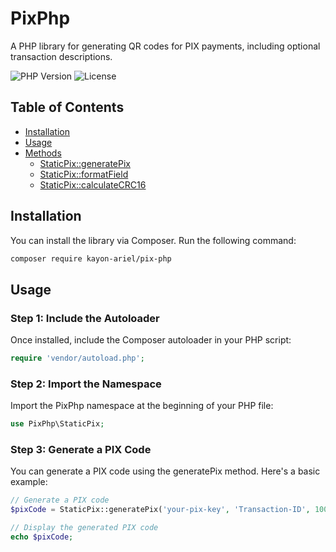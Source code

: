 # PixPhp

A PHP library for generating QR codes for PIX payments, including optional transaction descriptions.

![PHP Version](https://img.shields.io/badge/php-%3E%3D8.2-brightgreen) ![License](https://img.shields.io/badge/license-MIT-blue)

## Table of Contents

- [Installation](#installation)
- [Usage](#usage)
- [Methods](#methods)
  - [StaticPix::generatePix](#staticpixgeneratepixkey-idtx--amount-000-description--)
  - [StaticPix::formatField](#staticpixformatfieldid-value)
  - [StaticPix::calculateCRC16](#staticpixcalculatecrc16data)

## Installation

You can install the library via Composer. Run the following command:

```bash
composer require kayon-ariel/pix-php
```

## Usage

### Step 1: Include the Autoloader

Once installed, include the Composer autoloader in your PHP script:

```php
require 'vendor/autoload.php';
```

### Step 2: Import the Namespace

Import the PixPhp namespace at the beginning of your PHP file:

```php
use PixPhp\StaticPix;
```

### Step 3: Generate a PIX Code

You can generate a PIX code using the generatePix method. Here's a basic example:

```php
// Generate a PIX code
$pixCode = StaticPix::generatePix('your-pix-key', 'Transaction-ID', 100.00, 'Payment description');

// Display the generated PIX code
echo $pixCode;
```

